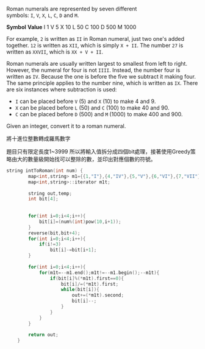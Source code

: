 Roman numerals are represented by seven different symbols: `I`, `V`, `X`, `L`, `C`, `D` and `M`.

**Symbol**       **Value**
I             1
V             5
X             10
L             50
C             100
D             500
M             1000

For example, `2` is written as `II` in Roman numeral, just two one's added together. `12` is written as `XII`, which is simply `X + II`. The number `27` is written as `XXVII`, which is `XX + V + II`.

Roman numerals are usually written largest to smallest from left to right. However, the numeral for four is not `IIII`. Instead, the number four is written as `IV`. Because the one is before the five we subtract it making four. The same principle applies to the number nine, which is written as `IX`. There are six instances where subtraction is used:

-   `I` can be placed before `V` (5) and `X` (10) to make 4 and 9. 
-   `X` can be placed before `L` (50) and `C` (100) to make 40 and 90. 
-   `C` can be placed before `D` (500) and `M` (1000) to make 400 and 900.

Given an integer, convert it to a roman numeral.

將十進位整數轉成羅馬數字

題目只有限定長度1~3999 所以將輸入值拆分成四個bit處理，接著使用Greedy策略由大的數量級開始找可以整除的數，並印出對應個數的符號。

```cpp
string intToRoman(int num) {
        map<int,string> m1={{1,"I"},{4,"IV"},{5,"V"},{6,"VI"},{7,"VII"},{8,"VIII"},{9,"IX"},{10,"X"},{40,"XL"},{50,"L"},{60,"LX"},{70,"LXX"},{80,"LXXX"},{90,"XC"},{100,"C"},{400,"CD"},{500,"D"},{600,"DC"},{700,"DCC"},{800,"DCCC"},{900,"CM"},{1000,"M"}};
		map<int,string>::iterator m1t;		
	
		string out,temp;
		int bit[4];
		
		
		for(int i=0;i<4;i++){
			bit[i]=(num%(int)pow(10,i+1));
		}
		reverse(bit,bit+4);
		for(int i=0;i<4;i++){
			if(i!=3)
				bit[i]-=bit[i+1];
		}
        
		for(int i=0;i<4;i++){
			for(m1t=--m1.end();m1t!=--m1.begin();--m1t){
				if(bit[i]%(*m1t).first==0){
					bit[i]/=(*m1t).first;
					while(bit[i]){
						out+=(*m1t).second;
						bit[i]--;
					}
				}
			}
		}
		
		return out;
    }
```